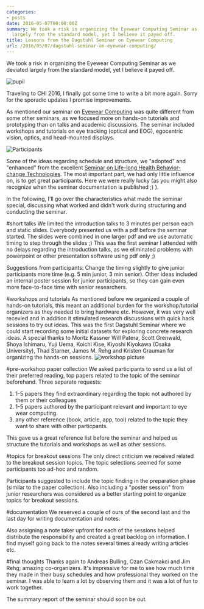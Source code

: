 ```yaml
---
categories:
- posts
date: 2016-05-07T00:00:00Z
summary: We took a risk in organizing the Eyewear Computing Seminar as we deviated
  largely from the standard model, yet I believe it payed off.
title: Lessons from the Dagstuhl Seminar on Eyewear Computing
url: /2016/05/07/dagstuhl-seminar-on-eyewear-computing/
---
```


<p class="lead"> We took a risk in organizing the Eyewear Computing Seminar as we deviated largely from the standard model, yet I believe it payed off.</p>
<!--more-->

![pupil](/imgs/pupil.jpg)


Traveling to CHI 2016, I finally got some time to  write a bit more again. Sorry for the sporadic updates I promise improvements.

As mentioned our seminar on [Eyewear Computing](http://www.dagstuhl.de/16042) was quite different from some other seminars, as we focused more on hands-on tutorials and prototyping than on talks and academic discussions. The seminar included
workshops and tutorials on eye tracking (optical and EOG), egocentric vision, optics, and head-mounted displays.

![Participants](/imgs/dagstuhl.jpg)


Some of the ideas regarding schedule and structure, we "adopted" and "enhanced" from the excellent [Seminar on Life-long Health Behavior-change Technologies](http://www.dagstuhl.de/15262).
The most important part, we had only little influence on, is to get great participants. Here we were really lucky (as you might also recognize when the seminar documentation is published ;) ).

In the following, I'll go over the characteristics what made the seminar special, discussing what worked and didn't work during structuring and conducting
the seminar.

#short talks
We limited the introduction talks to 3 minutes per person each and static slides. Everybody presented us with a pdf before the seminar started. The slides were combined in one larger pdf and we use automatic timing to step through the slides ;) This was the first seminar I attended with no delays regarding the introduction talks, as we eliminated problems with powerpoint or other presentation software using pdf only ;)

Suggestions from participants: Change the timing slightly to give junior participants more time (e.g. 5 min junior, 3 min senior).
Other ideas included an internal poster session
for junior participants, so they can gain even more face-to-face time with senior researchers.

#workshops and tutorials
As mentioned before we organized a couple of hands-on tutorials, this meant an additional burden
for the workshop/tutorial organizers as they needed to bring hardware etc. However, it was very well recevied and in addition it stimulated research discussions with quick hack sessions to try out ideas. This was the first Dagstuhl Seminar where we could start recording some initial datasets for exploring concrete research ideas. A special thanks to Moritz Kassner Will Patera, Scott Grenwald, Shoya Ishimaru, Yuji Uema, Koichi Kise, Kiyoshi Kiyokawa (Osaka University), Thad Starner, James M. Rehg and Kristen Grauman for organizing the hands-on sessions.
![workshop picture](/imgs/workshop.jpg)


#pre-workshop paper collection
We asked participants to send us a list of their preferred reading, top papers related to the topic of the seminar beforehand. Three separate requests:

 1.  1-5 papers they find extraordinary regarding the topic not authored by them or their colleagues
 2.  1-5 papers authored by the participant relevant and important to eye wear computing.
 3.   any other reference (book, article, app, tool) related to the topic they want to share with other particpants.

This gave us a great reference list before the seminar and helped us structure the tutorials and workshops as well as other sessions.



#topics for breakout sessions
The only direct criticism we received related to the breakout session topics. The topic selections seemed for some participants too ad-hoc and random.

Participants suggested to include the topic finding in the preparation phase (similar to the paper collection). Also including a "poster session" from junior researchers was considered as a better starting point to organize topics for breakout sessions.

#documentation
We reserved a couple of ours of the second last and the last day for writing documentation and notes.

Also assigning a note taker upfront for each of the sessions helped distribute the responsibility and created a great backlog on information. I find myself going back to the notes several times already writing articles etc.


#final thoughts
Thanks again to Andreas Bulling, Ozan Cakmakci and Jim Rehg; amazing co-organizers. It's impressive for me to see how much time they made in their busy schedules and how professional they worked on the seminar. I was able to learn a lot by observing them and it was a lot of fun to work together.

The summary report of the seminar should soon be out.

